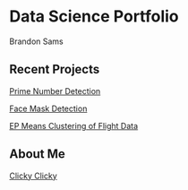 # Data Science Portfolio

Brandon Sams

## Recent Projects

[Prime Number Detection](https://brandonsams.github.io/PrimeDetection-ML)

[Face Mask Detection](https://brandonsams.github.io/FaceMaskDetection-ML)

[EP Means Clustering of Flight Data](https://brandonsams.github.io/EPMeans-Flights)

## About Me

[Clicky Clicky](https://brandonsams.github.io/about)
